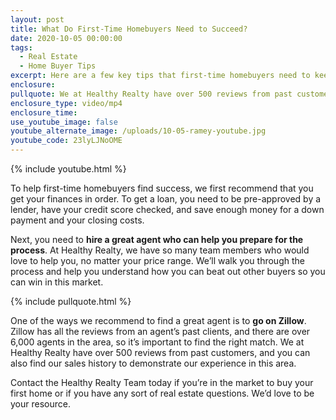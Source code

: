 ```yaml
---
layout: post
title: What Do First-Time Homebuyers Need to Succeed?
date: 2020-10-05 00:00:00
tags:
  - Real Estate
  - Home Buyer Tips
excerpt: Here are a few key tips that first-time homebuyers need to keep in mind.
enclosure:
pullquote: We at Healthy Realty have over 500 reviews from past customers.
enclosure_type: video/mp4
enclosure_time:
use_youtube_image: false
youtube_alternate_image: /uploads/10-05-ramey-youtube.jpg
youtube_code: 23lyLJNoOME
---
```


{% include youtube.html %}

To help first-time homebuyers find success, we first recommend that you get your finances in order. To get a loan, you need to be pre-approved by a lender, have your credit score checked, and save enough money for a down payment and your closing costs.

Next, you need to **hire a great agent who can help you prepare for the process**. At Healthy Realty, we have so many team members who would love to help you, no matter your price range. We’ll walk you through the process and help you understand how you can beat out other buyers so you can win in this market.

{% include pullquote.html %}

One of the ways we recommend to find a great agent is to **go on Zillow**. Zillow has all the reviews from an agent’s past clients, and there are over 6,000 agents in the area, so it’s important to find the right match. We at Healthy Realty have over 500 reviews from past customers, and you can also find our sales history to demonstrate our experience in this area.

Contact the Healthy Realty Team today if you’re in the market to buy your first home or if you have any sort of real estate questions. We’d love to be your resource.